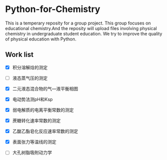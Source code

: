 # Python-for-Chemistry
This is a temperary reposity for a group project.
This group focuses on educational chemistry.And the reposity will upload files involving physical chemistry in undergraduate student education. We try to improve the quality of physical education with Python.
## Work list
* [X] 积分溶解焓的测定
* [ ] 液态蒸气压的测定
* [X] 二元液态混合物的气—液平衡相图
* [X] 电动势法测pH和Ksp
* [X] 弱电解质的电离平衡常数的测定
* [X] 蔗糖转化速率常数的测定
* [X] 乙酸乙酯皂化反应速率常数的测定
* [X] 表面张力等温线的测定
* [ ] 大孔树脂吸附动力学
 
